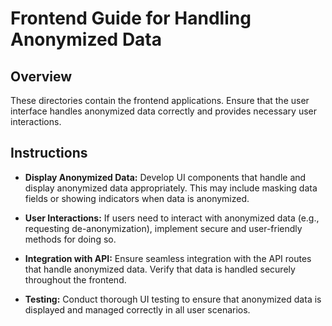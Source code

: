 # Frontend Guide for Handling Anonymized Data

## Overview
These directories contain the frontend applications. Ensure that the user interface handles anonymized data correctly and provides necessary user interactions.

## Instructions
- **Display Anonymized Data:** Develop UI components that handle and display anonymized data appropriately. This may include masking data fields or showing indicators when data is anonymized.
  
- **User Interactions:** If users need to interact with anonymized data (e.g., requesting de-anonymization), implement secure and user-friendly methods for doing so.

- **Integration with API:** Ensure seamless integration with the API routes that handle anonymized data. Verify that data is handled securely throughout the frontend.

- **Testing:** Conduct thorough UI testing to ensure that anonymized data is displayed and managed correctly in all user scenarios.